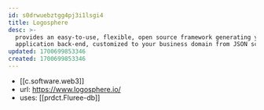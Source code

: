 ```yaml
---
id: s0drwuebztgg4pj3i1lsgi4
title: Logosphere
desc: >-
  provides an easy-to-use, flexible, open source framework generating your
  application back-end, customized to your business domain from JSON schema
updated: 1700699853346
created: 1700699853346
---
```


- [[c.software.web3]]
- url: https://www.logosphere.io/
- uses: [[prdct.Fluree-db]]